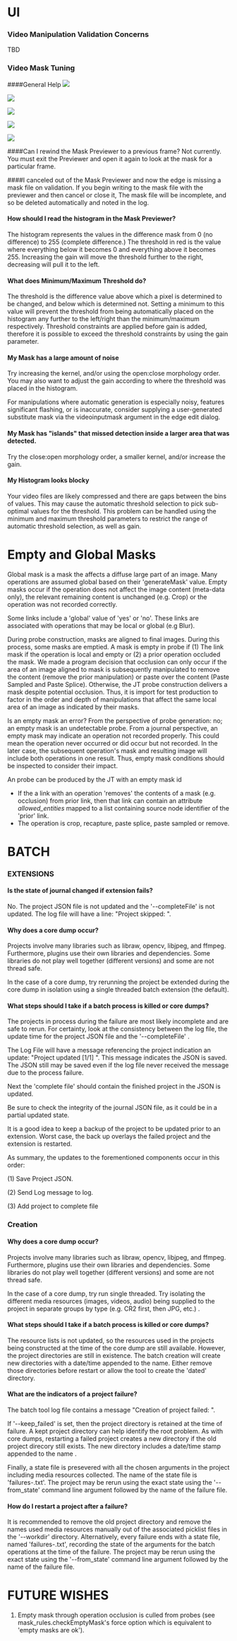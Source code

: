 # UI

### Video Manipulation Validation Concerns

TBD

### Video Mask Tuning

####General Help
![](../resources/help/videomask_previewer_slides/Video_Preview_over.png)

![](../resources/help/videomask_previewer_slides/Video_Preview_Histogram.png)

![](../resources/help/videomask_previewer_slides/Video_Preview_Images.png)

![](../resources/help/videomask_previewer_slides/Video_Preview_Parameters.png)

![](../resources/help/videomask_previewer_slides/Video_Preview_Morphology.png)

####Can I rewind the Mask Previewer to a previous frame?
Not currently. You must exit the Previewer and open it again to look at the mask for a particular frame.

####I canceled out of the Mask Previewer and now the edge is missing a mask file on validation.
If you begin writing to the mask file with the previewer and then cancel or close it, The mask file will be incomplete, 
and so be deleted automatically and noted in the log.

#### How should I read the histogram in the Mask Previewer?

The histogram represents the values in the difference mask from 0 (no difference) to 255 (complete difference.)
The threshold in red is the value where everything below it becomes 0 and everything above it becomes 255.
Increasing the gain will move the threshold further to the right, decreasing will pull it to the left.

#### What does Minimum/Maximum Threshold do?

The threshold is the difference value above which a pixel is determined to be changed, and below which is determined not.
Setting a minimum to this value will prevent the threshold from being automatically placed on the histogram
 any further to the left/right than the minimum/maximum respectively. 
 Threshold constraints are applied before gain is added, therefore it is possible to exceed the threshold constraints by using the gain parameter.

#### My Mask has a large amount of noise

Try increasing the kernel, and/or using the open:close morphology order.
You may also want to adjust the gain according to where the threshold was placed in the histogram. 

For manipulations where automatic generation is especially noisy, features significant flashing, or is inaccurate,
consider supplying a user-generated substitute mask via the videoinputmask argument in the edge edit dialog.

#### My Mask has "islands" that missed detection inside a larger area that was detected.

Try the close:open morphology order, a smaller kernel, and/or increase the gain.

#### My Histogram looks blocky

Your video files are likely compressed and there are gaps between the bins of values.
This may cause the automatic threshold selection to pick sub-optimal values for the threshold.
This problem can be handled using the minimum and maximum threshold parameters to restrict 
the range of automatic threshold selection, as well as gain.

# Empty and Global Masks

Global mask is a mask the affects a diffuse large part of an image.   Many operations are assumed global based on their 'generateMask' value.  Empty masks occur if the operation does not affect the image content  (meta-data only), the relevant remaining content is unchanged (e.g. Crop) or the operation was not recorded correctly.

Some links include a 'global' value of 'yes' or 'no'.  These links are associated with operations that may be local or global (e.g Blur).

During probe construction, masks are aligned to final images.  During this process, some masks are emptied.  A mask is empty in probe if (1) The link mask if the operation is local and empty or (2) a prior operation occluded the mask.  We made a program decision that occlusion can only occur if the area of an image aligned to mask is subsequently manipulated to remove the content (remove the prior manipulation) or paste over the content (Paste Sampled and Paste Splice).  Otherwise, the JT probe construction delivers a mask despite potential occlusion.  Thus, it is import for test production to factor in the order and depth of manipulations that affect the same local area of an image as indicated by their masks.

Is an empty mask an error?  From the perspective of probe generation: no; an empty mask is an undetectable probe.  From a journal perspective, an empty mask may indicate an operation not recorded properly.  This could mean the operation never occurred or did occur but not recorded.  In the later case, the subsequent operation's mask and resulting image will include both operations in one result.   Thus, empty mask conditions should be inspected to consider their impact.

An probe can be produced by the JT with an empty mask id

* If the a link with an operation 'removes' the contents of a mask  (e.g. occlusion) from prior link, then that link can contain an attribute *allowed_entities* mapped to a list containing source node identifier of the 'prior' link.
* The operation is crop, recapture, paste splice, paste sampled or remove.



# BATCH

### EXTENSIONS

#### Is the state of journal changed if extension fails?

No.  The project JSON file is not updated and the '--completeFile'  is not updated. The log file will have a line: "Project skipped: <projectname>".

#### Why does a core dump occur?

Projects involve many libraries such as libraw, opencv, libjpeg, and ffmpeg. Furthermore, plugins use their own libraries and dependencies.  Some libraries do not play well together (different versions) and some are not thread safe.  

In the case of a core dump, try rerunning the project be extended during the core dump in isolation using a single threaded batch extension (the default).

#### What steps should I take if a batch process is killed or core dumps?

The projects in process during the failure are most likely incomplete and are safe to rerun.  For certainty, look at the consistency between the log file, the update time for the project JSON file and the  '--completeFile' .  

The Log File will have a message referencing the project indication an update: "Project updated [1/1] <projectname>".  This message indicates the JSON is saved.  The JSON still may be saved even if the log file never received the message due to the process failure.

Next the 'complete file' should contain the finished project in the JSON is updated.  

Be sure to check the integrity of the journal JSON file, as it could be in a partial updated state.

It is a good idea to keep a backup of the project to be updated prior to an extension.  Worst case, the back up overlays the failed project and the extension is restarted.

As summary, the updates to the forementioned components occur in this order:

(1) Save Project JSON.

(2) Send Log message to log.

(3) Add project to complete file

### Creation

#### Why does a core dump occur?

Projects involve many libraries such as libraw, opencv, libjpeg, and ffmpeg. Furthermore, plugins use their own libraries and dependencies.  Some libraries do not play well together (different versions) and some are not thread safe.  

In the case of a core dump, try run single threaded. Try isolating the different media resources (images, videos, audio) being supplied to the project in separate groups by type (e.g. CR2 first, then JPG, etc.) .

#### What steps should I take if a batch process is killed or core dumps?

The resource lists is not updated, so the resources used in the projects being constructed at the time of the core dump are still available.   However, the project directories are still in existence.  The batch creation will create new directories with a date/time appended to the name.  Either remove those directories before restart or allow the tool to create the 'dated' directory.

#### What are the indicators of a project failure?

The batch tool log file contains a message "Creation of project <projectname> failed: <reason>".  

If '--keep_failed' is set, then the project directory is retained at the time of failure.  A kept project directory can help identify the root problem. As with core dumps, restarting a failed project creates a new directory if the old project direcory still exists.  The new directory includes a date/time stamp appended to the name .

Finally, a state file is presevered with all the chosen arguments in the project including media resources collected.  The name of the state file is 'failures-<datetime>.txt'.  The project may be rerun using the exact state using the '--from_state' command line argument followed by the name of the failure file.

#### How do I restart a project after a failure?

It is recommended to remove the old project directory and remove the names used media resources manually out of the associated picklist files in the '--workdir' directory.  Alternatively, every failure ends with a state file, named 'failures-<datetime>.txt', recording the state of the arguments for the batch operations at the time of the failure.   The project may be rerun using the exact state using the '--from_state' command line argument followed by the name of the failure file.



# FUTURE WISHES

1. Empty mask through operation occlusion is culled from probes (see mask_rules.checkEmptyMask's force option which is equivalent to 'empty masks are ok').